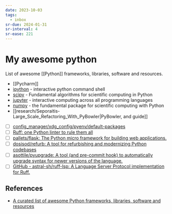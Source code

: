 ```yaml
---
date: 2023-10-03
tags:
  - inbox
sr-due: 2024-01-31
sr-interval: 4
sr-ease: 221
---
```


# My awesome python

List of awesome [[Python]] frameworks, libraries, software and resources.

- [[Pycharm]]
- [ipython](https://ipython.org/) - interactive python command shell
- [scipy](https://scipy.org/) - Fundamental algorithms for scientific computing
  in Python
- [jupyter](https://jupyter.org/) - interactive computing across all programming
  languages
- [numpy](https://numpy.org/) - the fundamental package for scientific computing
  with Python
- [[research/Seporaitis-Large_Scale_Refactoring_With_PyBowler|PyBowler, and guide]]
- [ ] [config_manager/xdg_config/pyenv/default-packages](https://github.com/tjdevries/config_manager/blob/master/xdg_config/pyenv/default-packages)
- [ ] [Ruff: one Python linter to rule them all](https://blog.jerrycodes.com/ruff-the-python-linter/)
- [ ] [pallets/flask: The Python micro framework for building web applications.](https://github.com/pallets/flask)
- [ ] [dosisod/refurb: A tool for refurbishing and modernizing Python codebases](https://github.com/dosisod/refurb)
- [ ] [asottile/pyupgrade: A tool (and pre-commit hook) to automatically upgrade syntax for newer versions of the language.](https://github.com/asottile/pyupgrade)
- [ ] [GitHub - astral-sh/ruff-lsp: A Language Server Protocol implementation for Ruff.](https://github.com/charliermarsh/ruff-lsp)

## References

- [A curated list of awesome Python frameworks, libraries, software and resources](https://github.com/vinta/awesome-python)

